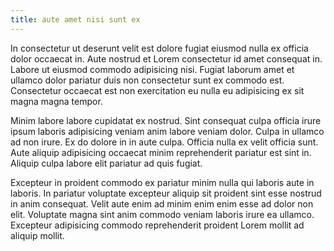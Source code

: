 ```yaml
---
title: aute amet nisi sunt ex
---
```


In consectetur ut deserunt velit est dolore fugiat eiusmod nulla ex officia dolor occaecat in. Aute nostrud et Lorem consectetur id amet consequat in. Labore ut eiusmod commodo adipisicing nisi. Fugiat laborum amet et ullamco dolor pariatur duis non consectetur sunt ex commodo est. Consectetur occaecat est non exercitation eu nulla eu adipisicing ex sit magna magna tempor.

Minim labore labore cupidatat ex nostrud. Sint consequat culpa officia irure ipsum laboris adipisicing veniam anim labore veniam dolor. Culpa in ullamco ad non irure. Ex do dolore in in aute culpa. Officia nulla ex velit officia sunt. Aute aliquip adipisicing occaecat minim reprehenderit pariatur est sint in. Aliquip culpa labore elit pariatur ad quis fugiat.

Excepteur in proident commodo ex pariatur minim nulla qui laboris aute in laboris. In pariatur voluptate excepteur aliquip sit proident sint esse nostrud in anim consequat. Velit aute enim ad minim enim enim esse ad dolor non elit. Voluptate magna sint anim commodo veniam laboris irure ea ullamco. Excepteur adipisicing commodo reprehenderit proident Lorem mollit ad aliquip mollit.